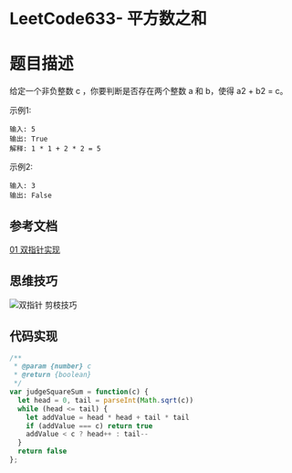# LeetCode633- 平方数之和

# 题目描述

给定一个非负整数 c ，你要判断是否存在两个整数 a 和 b，使得 a2 + b2 = c。

示例1:
```
输入: 5
输出: True
解释: 1 * 1 + 2 * 2 = 5
```

示例2:
```
输入: 3
输出: False
```

## 参考文档

[01 双指针实现](https://leetcode-cn.com/problems/sum-of-square-numbers/solution/shuang-zhi-zhen-ologn-shi-jian-fu-za-du-by-cyc2018/)


## 思维技巧

![双指针 剪枝技巧](https://s1.ax1x.com/2020/05/15/YrLpAx.md.png)

## 代码实现

```js
/**
 * @param {number} c
 * @return {boolean}
 */
var judgeSquareSum = function(c) {
  let head = 0, tail = parseInt(Math.sqrt(c))
  while (head <= tail) {
    let addValue = head * head + tail * tail
    if (addValue === c) return true
    addValue < c ? head++ : tail--
  }
  return false
};
```